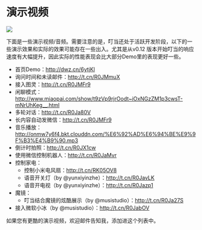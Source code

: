 # 演示视频

![](http://onmw7y6f4.bkt.clouddn.com/usecase.png)

下面是一些演示视频/音频。需要注意的是，叮当还处于活跃开发阶段，以下的一些演示效果和实际的效果可能存在一些出入。尤其是从v0.12 版本开始叮当的响应速度有大幅提升，因此实际的性能表现会比大部分Demo里的表现更好一些。

* 首页Demo：http://dwz.cn/6ytjKl
* 询问时间和未读邮件：http://t.cn/R0JMmuX
* 接入图灵：http://t.cn/R0JMFr9
* 闲聊模式：http://www.miaopai.com/show/t9zVp9rjrOodt~iOxNGzZM1p3cwsT-mNrUhKeg__.html
* 多轮对话：http://t.cn/R0Ja80V
* 长内容自动发微信：http://t.cn/R0JMFr9
* 音乐播放：http://onmw7y6f4.bkt.clouddn.com/%E6%92%AD%E6%94%BE%E9%9F%B3%E4%B9%90.mp3
* 倒计时拍照：http://t.cn/R0JX1cw
* 使用微信控制机器人：http://t.cn/R0JaMvr
* 控制家电：
  - 控制小米电风扇：http://t.cn/RK05OV8
  - 语音开关灯（by @yunxiyinzhe）：http://t.cn/R0JavLK
  - 语音开电视（by @yunxiyinzhe）：http://t.cn/R0Jazp1
* 魔镜：
  - 叮当结合魔镜的炫酷展示（by @musistudio）：http://t.cn/R0Ja27S
* 接入微软小冰（by @musistudio）：http://t.cn/R0JabOV

如果您有更酷的演示视频，欢迎邮件告知我，添加进这个列表中。